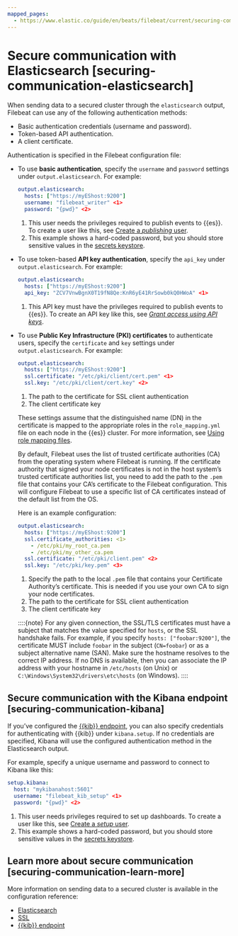 ```yaml
---
mapped_pages:
  - https://www.elastic.co/guide/en/beats/filebeat/current/securing-communication-elasticsearch.html
---
```


# Secure communication with Elasticsearch [securing-communication-elasticsearch]

When sending data to a secured cluster through the `elasticsearch` output, Filebeat can use any of the following authentication methods:

* Basic authentication credentials (username and password).
* Token-based API authentication.
* A client certificate.

Authentication is specified in the Filebeat configuration file:

* To use **basic authentication**, specify the `username` and `password` settings under `output.elasticsearch`. For example:

    ```yaml
    output.elasticsearch:
      hosts: ["https://myEShost:9200"]
      username: "filebeat_writer" <1>
      password: "{pwd}" <2>
    ```

    1. This user needs the privileges required to publish events to {{es}}. To create a user like this, see [Create a *publishing* user](/reference/filebeat/privileges-to-publish-events.md).
    2. This example shows a hard-coded password, but you should store sensitive values in the [secrets keystore](/reference/filebeat/keystore.md).

* To use token-based **API key authentication**, specify the `api_key` under `output.elasticsearch`. For example:

    ```yaml
    output.elasticsearch:
      hosts: ["https://myEShost:9200"]
      api_key: "ZCV7VnwBgnX0T19fN8Qe:KnR6yE41RrSowb0kQ0HWoA" <1>
    ```

    1. This API key must have the privileges required to publish events to {{es}}. To create an API key like this, see [*Grant access using API keys*](/reference/filebeat/beats-api-keys.md).


* To use **Public Key Infrastructure (PKI) certificates** to authenticate users, specify the `certificate` and `key` settings under `output.elasticsearch`. For example:

    ```yaml
    output.elasticsearch:
      hosts: ["https://myEShost:9200"]
      ssl.certificate: "/etc/pki/client/cert.pem" <1>
      ssl.key: "/etc/pki/client/cert.key" <2>
    ```

    1. The path to the certificate for SSL client authentication
    2. The client certificate key


    These settings assume that the distinguished name (DN) in the certificate is mapped to the appropriate roles in the `role_mapping.yml` file on each node in the {{es}} cluster. For more information, see [Using role mapping files](docs-content://deploy-manage/users-roles/cluster-or-deployment-auth/mapping-users-groups-to-roles.md#mapping-roles-file).

    By default, Filebeat uses the list of trusted certificate authorities (CA) from the operating system where Filebeat is running. If the certificate authority that signed your node certificates is not in the host system’s trusted certificate authorities list, you need to add the path to the `.pem` file that contains your CA’s certificate to the Filebeat configuration. This will configure Filebeat to use a specific list of CA certificates instead of the default list from the OS.

    Here is an example configuration:

    ```yaml
    output.elasticsearch:
      hosts: ["https://myEShost:9200"]
      ssl.certificate_authorities: <1>
        - /etc/pki/my_root_ca.pem
        - /etc/pki/my_other_ca.pem
      ssl.certificate: "/etc/pki/client.pem" <2>
      ssl.key: "/etc/pki/key.pem" <3>
    ```

    1. Specify the path to the local `.pem` file that contains your Certificate Authority’s certificate. This is needed if you use your own CA to sign your node certificates.
    2. The path to the certificate for SSL client authentication
    3. The client certificate key


    ::::{note}
    For any given connection, the SSL/TLS certificates must have a subject that matches the value specified for `hosts`, or the SSL handshake fails. For example, if you specify `hosts: ["foobar:9200"]`, the certificate MUST include `foobar` in the subject (`CN=foobar`) or as a subject alternative name (SAN). Make sure the hostname resolves to the correct IP address. If no DNS is available, then you can associate the IP address with your hostname in `/etc/hosts` (on Unix) or `C:\Windows\System32\drivers\etc\hosts` (on Windows).
    ::::



## Secure communication with the Kibana endpoint [securing-communication-kibana]

If you’ve configured the [{{kib}} endpoint](/reference/filebeat/setup-kibana-endpoint.md), you can also specify credentials for authenticating with {{kib}} under `kibana.setup`. If no credentials are specified, Kibana will use the configured authentication method in the Elasticsearch output.

For example, specify a unique username and password to connect to Kibana like this:

```yaml
setup.kibana:
  host: "mykibanahost:5601"
  username: "filebeat_kib_setup" <1>
  password: "{pwd}" <2>
```

1. This user needs privileges required to set up dashboards. To create a user like this, see [Create a *setup* user](/reference/filebeat/privileges-to-setup-beats.md).
2. This example shows a hard-coded password, but you should store sensitive values in the [secrets keystore](/reference/filebeat/keystore.md).



## Learn more about secure communication [securing-communication-learn-more]

More information on sending data to a secured cluster is available in the configuration reference:

* [Elasticsearch](/reference/filebeat/elasticsearch-output.md)
* [SSL](/reference/filebeat/configuration-ssl.md)
* [{{kib}} endpoint](/reference/filebeat/setup-kibana-endpoint.md)

